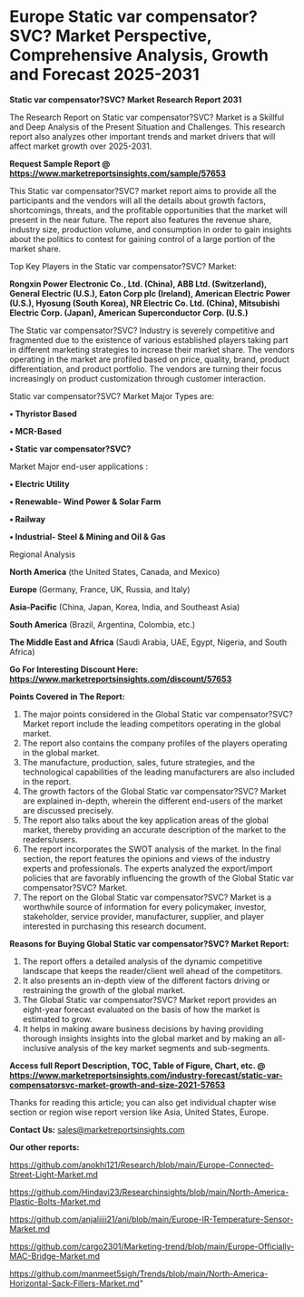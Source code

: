# Europe Static var compensator?SVC? Market Perspective, Comprehensive Analysis, Growth and Forecast 2025-2031

<strong>Static var compensator?SVC? Market Research Report 2031</strong>

The Research Report on Static var compensator?SVC? Market is a Skillful and Deep Analysis of the Present Situation and Challenges. This research report also analyzes other important trends and market drivers that will affect market growth over 2025-2031.

<strong>Request Sample Report @ <a href=https://www.marketreportsinsights.com/sample/57653>https://www.marketreportsinsights.com/sample/57653</a></strong>

This Static var compensator?SVC? market report aims to provide all the participants and the vendors will all the details about growth factors, shortcomings, threats, and the profitable opportunities that the market will present in the near future. The report also features the revenue share, industry size, production volume, and consumption in order to gain insights about the politics to contest for gaining control of a large portion of the market share.

Top Key Players in the Static var compensator?SVC? Market:

<strong>Rongxin Power Electronic Co., Ltd. (China), ABB Ltd. (Switzerland), General Electric (U.S.), Eaton Corp plc (Ireland), American Electric Power (U.S.), Hyosung (South Korea), NR Electric Co. Ltd. (China), Mitsubishi Electric Corp. (Japan), American Superconductor Corp. (U.S.)</strong>

The Static var compensator?SVC? Industry is severely competitive and fragmented due to the existence of various established players taking part in different marketing strategies to increase their market share. The vendors operating in the market are profiled based on price, quality, brand, product differentiation, and product portfolio. The vendors are turning their focus increasingly on product customization through customer interaction.

Static var compensator?SVC? Market Major Types are:

<strong>• Thyristor Based

• MCR-Based

• Static var compensator?SVC?</strong>

Market Major end-user applications :

<strong>• Electric Utility

• Renewable- Wind Power & Solar Farm

• Railway

• Industrial- Steel & Mining and Oil & Gas</strong>

Regional Analysis

</u><strong><b>North America</b></strong> (the United States, Canada, and Mexico)

<strong><b>Europe </b></strong>(Germany, France, UK, Russia, and Italy)

<strong><b>Asia-Pacific</b></strong> (China, Japan, Korea, India, and Southeast Asia)

<strong><b>South America</b></strong> (Brazil, Argentina, Colombia, etc.)

<strong><b>The Middle East and Africa</b></strong> (Saudi Arabia, UAE, Egypt, Nigeria, and South Africa)

<strong>Go For Interesting Discount Here: <a href=https://www.marketreportsinsights.com/discount/57653>https://www.marketreportsinsights.com/discount/57653</a></strong>

<strong>Points Covered in The Report:</strong>
<ol>
  <li>The major points considered in the Global Static var compensator?SVC? Market report include the leading competitors operating in the global market.</li>
  <li>The report also contains the company profiles of the players operating in the global market.</li>
  <li>The manufacture, production, sales, future strategies, and the technological capabilities of the leading manufacturers are also included in the report.</li>
  <li>The growth factors of the Global Static var compensator?SVC? Market are explained in-depth, wherein the different end-users of the market are discussed precisely.</li>
  <li>The report also talks about the key application areas of the global market, thereby providing an accurate description of the market to the readers/users.</li>
  <li>The report incorporates the SWOT analysis of the market. In the final section, the report features the opinions and views of the industry experts and professionals. The experts analyzed the export/import policies that are favorably influencing the growth of the Global Static var compensator?SVC? Market.</li>
  <li>The report on the Global Static var compensator?SVC? Market is a worthwhile source of information for every policymaker, investor, stakeholder, service provider, manufacturer, supplier, and player interested in purchasing this research document.</li>
</ol>
<strong>Reasons for Buying Global Static var compensator?SVC? Market Report:</strong>

<ol>
  <li>The report offers a detailed analysis of the dynamic competitive landscape that keeps the reader/client well ahead of the competitors.</li>
  <li>It also presents an in-depth view of the different factors driving or restraining the growth of the global market.</li>
  <li>The Global Static var compensator?SVC? Market report provides an eight-year forecast evaluated on the basis of how the market is estimated to grow.</li>
  <li>It helps in making aware business decisions by having providing thorough insights insights into the global market and by making an all-inclusive analysis of the key market segments and sub-segments.</li>
</ol>
<strong>Access full Report Description, TOC, Table of Figure, Chart, etc. @ <a href=https://www.marketreportsinsights.com/industry-forecast/static-var-compensatorsvc-market-growth-and-size-2021-57653>https://www.marketreportsinsights.com/industry-forecast/static-var-compensatorsvc-market-growth-and-size-2021-57653</a></strong>


Thanks for reading this article; you can also get individual chapter wise section or region wise report version like Asia, United States, Europe.

<strong>Contact Us:</strong>
sales@marketreportsinsights.com

<strong>Our other reports:</strong>

<a href=https://github.com/anokhi121/Research/blob/main/Europe-Connected-Street-Light-Market.md>https://github.com/anokhi121/Research/blob/main/Europe-Connected-Street-Light-Market.md</a>

<a href=https://github.com/Hindavi23/Researchinsights/blob/main/North-America-Plastic-Bolts-Market.md>https://github.com/Hindavi23/Researchinsights/blob/main/North-America-Plastic-Bolts-Market.md</a>

<a href=https://github.com/anjaliiii21/ani/blob/main/Europe-IR-Temperature-Sensor-Market.md>https://github.com/anjaliiii21/ani/blob/main/Europe-IR-Temperature-Sensor-Market.md</a>

<a href=https://github.com/cargo2301/Marketing-trend/blob/main/Europe-Officially-MAC-Bridge-Market.md>https://github.com/cargo2301/Marketing-trend/blob/main/Europe-Officially-MAC-Bridge-Market.md</a>

<a href=https://github.com/manmeet5sigh/Trends/blob/main/North-America-Horizontal-Sack-Fillers-Market.md>https://github.com/manmeet5sigh/Trends/blob/main/North-America-Horizontal-Sack-Fillers-Market.md</a>"
